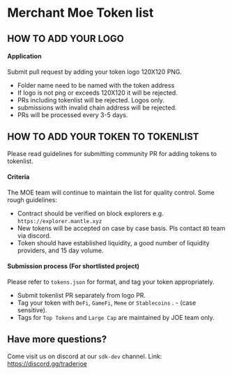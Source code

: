 # Merchant Moe Token list

## HOW TO ADD YOUR LOGO

#### Application

Submit pull request by adding your token logo 120X120 PNG.

- Folder name need to be named with the token address
- If logo is not png or exceeds 120X120 it will be rejected.
- PRs including tokenlist will be rejected. Logos only.
- submissions with invalid chain address will be rejected.
- PRs will be processed every 3-5 days.

## HOW TO ADD YOUR TOKEN TO TOKENLIST

Please read guidelines for submitting community PR for adding tokens to tokenlist.

#### Criteria

The MOE team will continue to maintain the list for quality control. Some rough guidelines:

- Contract should be verified on block explorers e.g. `https://explorer.mantle.xyz`
- New tokens will be accepted on case by case basis. Pls contact `BD` team via discord.
- Token should have established liquidity, a good number of liquidity providers, and 15 day volume.

#### Submission process (For shortlisted project)

Please refer to `tokens.json` for format, and tag your token appropriately.

- Submit tokenlist PR separately from logo PR.
- Tag your token with `DeFi`, `GameFi`, `Meme` or `Stablecoins` . - (case sensitive).
- Tags for `Top Tokens` and `Large Cap` are maintained by JOE team only.

## Have more questions?

Come visit us on discord at our `sdk-dev` channel.
Link: https://discord.gg/traderjoe

